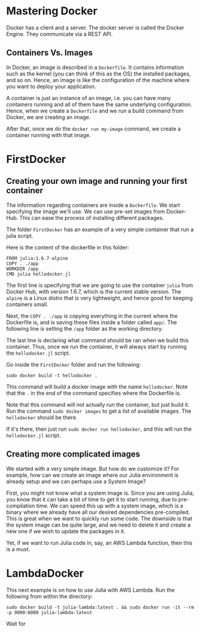 # Mastering Docker

Docker has a client and a server. The docker server
is called the Docker Engine. They communicate via a
REST API.
## Containers Vs. Images

In Docker, an image is described in a `Dockerfile`. It contains
information such as the kernel (you can think of this as the OS)
the installed packages, and so on.
Hence, an image is like the configuration of the machine
where you want to deploy your application.

A container is just an instance of an image, i.e. you can
have many containers running and all of them have the same
underlying configuration. Hence, when we create a `Dockerfile`
and we run a build command from Docker, we are creating an image.

After that, once we do the `docker run my-image` command, we
create a container running with that image.

# FirstDocker

## Creating your own image and running your first container

The information regarding containers are inside a `Dockerfile`.
We start specifying the image we'll use. We can use pre-set
images from Docker-Hub. This can ease the process of installing different packages.

The folder `FirstDocker` has an example of a very simple
container that run a julia script.

Here is the content of the dockerfile in this folder:
```
FROM julia:1.6.7-alpine
COPY . ./app
WORKDIR /app
CMD julia hellodocker.jl
```

The first line is specifying that we are going to use the
container `julia` from Docker Hub, with version 1.6.7, which is
the current stable version. The `alpine` is a Linux distro
that is very lightweight, and hence good for keeping
containers small.

Next, the `COPY . ./app` is copying everything in the current
where the Dockerfile is, and is saving these files inside a folder
called `app/`. The following line is setting the `/app` folder
as the working directory.

The last line is declaring what command should be ran when we build
this container. Thus, once we run the container, it will
always start by running the `hellodocker.jl` script.

Go inside the `FirstDocker` folder and run the following:
```
sudo docker build -t hellodocker .
```

This command will build a docker image with the name `hellodocker`.
Note that the `.` in the end of the command specifies where the
Dockerfile is.

Note that this command will not actually run the container,
but just build it. Run the command `sudo docker images`
to get a list of available images. The `hellodocker`
should be there.

If it's there, then just run `sudo docker run hellodocker`, and
this will run the `hellodocker.jl` script.


## Creating more complicated images

We started with a very simple image. But how do we customize it?
For example, how can we create an image where our Julia environment
is already setup and we can perhaps use a System Image?

First, you might not know what a system image is. Since you are using Julia,
you know that it can take a bit of time to get it to start running, due to
pre-compilation time. We can speed this up with a system image, which is
a binary where we already have all our desired dependencies pre-compiled.
This is great when we want to quickly run some code. The downside is that
the system image can be quite large, and we need to delete it and create
a new one if we wish to update the packages in it.

Yet, if we want to run Julia code in, say, an AWS Lambda function, then
this is a must.

# LambdaDocker

This next example is on how to use Julia with AWS Lambda.
Run the following from within the directory:
```
sudo docker build -t julia-lambda:latest . && sudo docker run -it --rm -p 9000:8080 julia-lambda:latest
```

Wait for 
